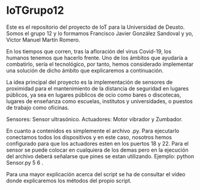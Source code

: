 # IoTGrupo12

Este es el repositorio del proyecto de IoT para la Universidad de Deusto. Somos el grupo 12 y lo formamos Francisco Javier González Sandoval y yo, Víctor Manuel Martín Romero.

En los tiempos que corren, tras la afloración del virus Covid-19, los humanos tenemos que hacerlo frente. Uno de los ámbitos que ayudaría a combatirlo, sería el tecnológico, por tanto, hemos considerado implementar una solución de dicho ámbito que explicaremos a continuación.

La idea principal del proyecto es la implementación de sensores de proximidad para el mantenimiento de la distancia de seguridad en lugares públicos, ya sea en lugares públicos
de ocio como bares o discotecas, lugares de enseñanza como escuelas, institutos y universidades, o puestos de trabajo como oficinas.

Sensores: Sensor ultrasónico.
Actuadores: Motor vibrador y Zumbador.

En cuanto a contenidos es simplemente el archivo .py. Para ejecutarlo conectamos todos los dispositivos y en este caso, nosotros hemos configurado para que los actuadores esten en los puertos 18 y 22. Para el sensor se puede colocar en cualquiera de los demas pero en la ejecución del archivo deberá señalarse que pines se estan utilizando. Ejemplo: python Sensor.py 5 6 .

Para una mayor explicación acerca del script se ha de consultar el vídeo donde explicaremos los métodos del propio script.
